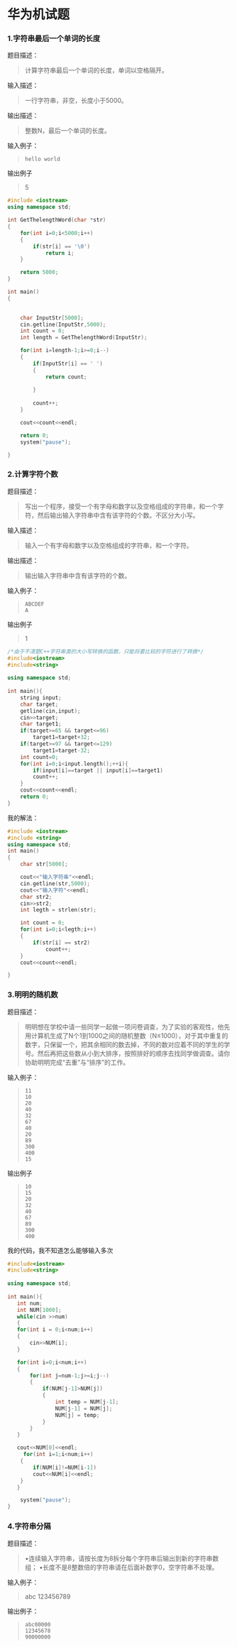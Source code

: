 # 华为机试题

### 1.字符串最后一个单词的长度

题目描述：

> 计算字符串最后一个单词的长度，单词以空格隔开。

输入描述：

> 一行字符串，非空，长度小于5000。

输出描述：

> 整数N，最后一个单词的长度。
>

输入例子：

> ```
> hello world
> ```

输出例子

> 5

```c++
#include <iostream>
using namespace std;

int GetThelengthWord(char *str)
{
	for(int i=0;i<5000;i++)
	{
		if(str[i] == '\0')
			return i;
	}

	return 5000;
}

int main()
{
	

	char InputStr[5000];
	cin.getline(InputStr,5000);
	int count = 0;
	int length = GetThelengthWord(InputStr);

	for(int i=length-1;i>=0;i--)
	{
		if(InputStr[i] == ' ')
		{
			return count;
			
		}
			
		count++;
	}

	cout<<count<<endl;

	return 0;
	system("pause");

}
```

### 2.计算字符个数

题目描述：

> 写出一个程序，接受一个有字母和数字以及空格组成的字符串，和一个字符，然后输出输入字符串中含有该字符的个数。不区分大小写。
>

输入描述：

> 输入一个有字母和数字以及空格组成的字符串，和一个字符。
>

输出描述：

> 输出输入字符串中含有该字符的个数。
>

输入例子：

> ```
> ABCDEF
> A
> ```

输出例子

> 1

```c++
/*由于不清楚C++字符串类的大小写转换的函数，只能将要比较的字符进行了转换*/
#include<iostream>
#include<string>
 
using namespace std;
 
int main(){
    string input;
    char target;
    getline(cin,input);
    cin>>target;
    char target1;
    if(target>=65 && target<=96)
        target1=target+32;
    if(target>=97 && target<=129)
        target1=target-32;
    int count=0;
    for(int i=0;i<input.length();++i){
        if(input[i]==target || input[i]==target1)
        count++;
    }
    cout<<count<<endl;
    return 0;
}
```

我的解法：

```c++
#include <iostream>
#include <string>
using namespace std;
int main()
{
	char str[5000];

	cout<<"输入字符串"<<endl;
	cin.getline(str,5000);
	cout<<"输入字符"<<endl;
	char str2;
	cin>>str2;
	int legth = strlen(str);

	int count = 0;
	for(int i=0;i<legth;i++)
	{
		if(str[i] == str2)
			count++;
	}
	cout<<count<<endl;

}
```

### 3.明明的随机数

题目描述：

> 明明想在学校中请一些同学一起做一项问卷调查，为了实验的客观性，他先用计算机生成了N个1到1000之间的随机整数（N≤1000），对于其中重复的数字，只保留一个，把其余相同的数去掉，不同的数对应着不同的学生的学号。然后再把这些数从小到大排序，按照排好的顺序去找同学做调查。请你协助明明完成“去重”与“排序”的工作。
>

输入例子：

> ```
> 11
> 10
> 20
> 40
> 32
> 67
> 40
> 20
> 89
> 300
> 400
> 15 
> ```

输出例子

> ```
> 10
> 15
> 20
> 32
> 40
> 67
> 89
> 300
> 400
> ```

我的代码，我不知道怎么能够输入多次

```C++
#include<iostream>
#include<string>
 
using namespace std;
 
int main(){
   int num;
   int NUM[1000];
   while(cin >>num)
   {
   for(int i = 0;i<num;i++)
   {
	   cin>>NUM[i];
   }

   for(int i=0;i<num;i++)
   {
	   for(int j=num-1;j>=i;j--)
	   {
		   if(NUM[j-1]>NUM[j])
		   {
			   int temp = NUM[j-1];
			   NUM[j-1] = NUM[j];
			   NUM[j] = temp;
		   }
	   }
   }

   cout<<NUM[0]<<endl;
	 for(int i=1;i<num;i++)
	{
		if(NUM[i]!=NUM[i-1])
		cout<<NUM[i]<<endl;
	}
   }

	system("pause");
}
```

### 4.字符串分隔

题目描述：

> •连续输入字符串，请按长度为8拆分每个字符串后输出到新的字符串数组；
> •长度不是8整数倍的字符串请在后面补数字0，空字符串不处理。
>

输入例子：

>abc
>123456789

输出例子：

> ```
> abc00000
> 12345678
> 90000000
> ```